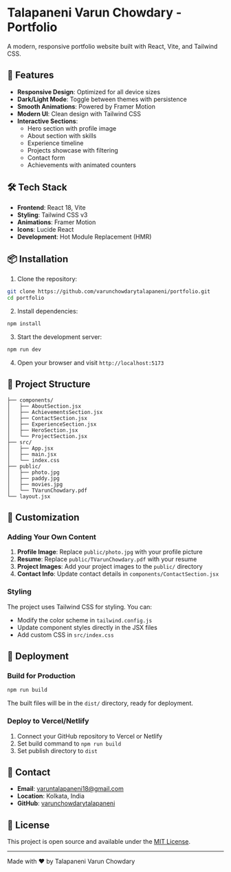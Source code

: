 # Talapaneni Varun Chowdary - Portfolio

A modern, responsive portfolio website built with React, Vite, and Tailwind CSS.

## 🚀 Features

- **Responsive Design**: Optimized for all device sizes
- **Dark/Light Mode**: Toggle between themes with persistence
- **Smooth Animations**: Powered by Framer Motion
- **Modern UI**: Clean design with Tailwind CSS
- **Interactive Sections**: 
  - Hero section with profile image
  - About section with skills
  - Experience timeline
  - Projects showcase with filtering
  - Contact form
  - Achievements with animated counters

## 🛠️ Tech Stack

- **Frontend**: React 18, Vite
- **Styling**: Tailwind CSS v3
- **Animations**: Framer Motion
- **Icons**: Lucide React
- **Development**: Hot Module Replacement (HMR)

## 📦 Installation

1. Clone the repository:
```bash
git clone https://github.com/varunchowdarytalapaneni/portfolio.git
cd portfolio
```

2. Install dependencies:
```bash
npm install
```

3. Start the development server:
```bash
npm run dev
```

4. Open your browser and visit `http://localhost:5173`

## 📁 Project Structure

```
├── components/
│   ├── AboutSection.jsx
│   ├── AchievementsSection.jsx
│   ├── ContactSection.jsx
│   ├── ExperienceSection.jsx
│   ├── HeroSection.jsx
│   └── ProjectSection.jsx
├── src/
│   ├── App.jsx
│   ├── main.jsx
│   └── index.css
├── public/
│   ├── photo.jpg
│   ├── paddy.jpg
│   ├── movies.jpg
│   └── TVarunChowdary.pdf
└── layout.jsx
```

## 🎨 Customization

### Adding Your Own Content

1. **Profile Image**: Replace `public/photo.jpg` with your profile picture
2. **Resume**: Replace `public/TVarunChowdary.pdf` with your resume
3. **Project Images**: Add your project images to the `public/` directory
4. **Contact Info**: Update contact details in `components/ContactSection.jsx`

### Styling

The project uses Tailwind CSS for styling. You can:
- Modify the color scheme in `tailwind.config.js`
- Update component styles directly in the JSX files
- Add custom CSS in `src/index.css`

## 🚀 Deployment

### Build for Production

```bash
npm run build
```

The built files will be in the `dist/` directory, ready for deployment.

### Deploy to Vercel/Netlify

1. Connect your GitHub repository to Vercel or Netlify
2. Set build command to `npm run build`
3. Set publish directory to `dist`

## 📧 Contact

- **Email**: varuntalapaneni18@gmail.com
- **Location**: Kolkata, India
- **GitHub**: [varunchowdarytalapaneni](https://github.com/varunchowdarytalapaneni)

## 📄 License

This project is open source and available under the [MIT License](LICENSE).

---

Made with ❤️ by Talapaneni Varun Chowdary
